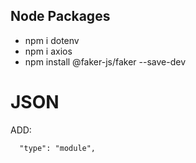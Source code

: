 ## Node Packages

- npm i dotenv
- npm i axios
- npm install @faker-js/faker --save-dev

# JSON 
ADD: 
````
  "type": "module",

``````

